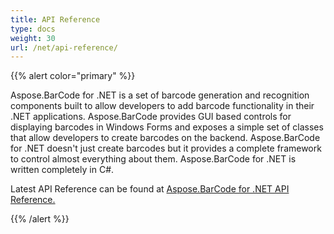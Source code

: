 ```yaml
---
title: API Reference
type: docs
weight: 30
url: /net/api-reference/
---
```


{{% alert color="primary" %}} 

Aspose.BarCode for .NET is a set of barcode generation and recognition components built to allow developers to add barcode functionality in their .NET applications. Aspose.BarCode provides GUI based controls for displaying barcodes in Windows Forms and exposes a simple set of classes that allow developers to create barcodes on the backend. Aspose.BarCode for .NET doesn't just create barcodes but it provides a complete framework to control almost everything about them. Aspose.BarCode for .NET is written completely in C#.

Latest API Reference can be found at [Aspose.BarCode for .NET API Reference.](https://apireference.aspose.com/net/barcode)

{{% /alert %}}
